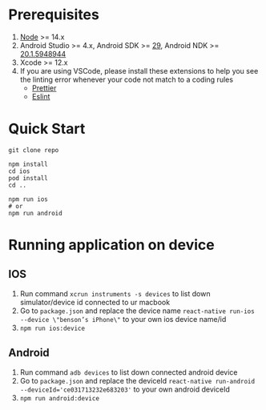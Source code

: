 # Prerequisites
1. [Node](https://nodejs.org/en/) >= 14.x
2. Android Studio >= 4.x, Android SDK >= [29](https://developer.android.com/studio/releases/platforms#10), Android NDK >= [20.1.5948944](https://developer.android.com/ndk/downloads)
3. Xcode >= 12.x
4. If you are using VSCode, please install these extensions to help you see the linting error whenever your code not match to a coding rules
   - [Prettier](https://marketplace.visualstudio.com/items?itemName=esbenp.prettier-vscode)
   - [Eslint](https://marketplace.visualstudio.com/items?itemName=dbaeumer.vscode-eslint)

# Quick Start

```
git clone repo

npm install
cd ios
pod install
cd ..

npm run ios
# or
npm run android
```

# Running application on device
## IOS
1. Run command `xcrun instruments -s devices` to list down simulator/device id connected to ur macbook
2. Go to `package.json` and replace the device name `react-native run-ios --device \"benson’s iPhone\"` to your own ios device name/id
3. `npm run ios:device`


## Android
1. Run command `adb devices` to list down connected android device
2. Go to `package.json` and replace the deviceId `react-native run-android --deviceId='ce031713232e683203'` to your own android deviceId
3. `npm run android:device`
